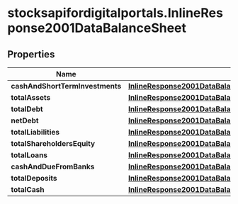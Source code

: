 # stocksapifordigitalportals.InlineResponse2001DataBalanceSheet

## Properties

Name | Type | Description | Notes
------------ | ------------- | ------------- | -------------
**cashAndShortTermInvestments** | [**InlineResponse2001DataBalanceSheetCashAndShortTermInvestments**](InlineResponse2001DataBalanceSheetCashAndShortTermInvestments.md) |  | [optional] 
**totalAssets** | [**InlineResponse2001DataBalanceSheetTotalAssets**](InlineResponse2001DataBalanceSheetTotalAssets.md) |  | [optional] 
**totalDebt** | [**InlineResponse2001DataBalanceSheetTotalDebt**](InlineResponse2001DataBalanceSheetTotalDebt.md) |  | [optional] 
**netDebt** | [**InlineResponse2001DataBalanceSheetNetDebt**](InlineResponse2001DataBalanceSheetNetDebt.md) |  | [optional] 
**totalLiabilities** | [**InlineResponse2001DataBalanceSheetTotalLiabilities**](InlineResponse2001DataBalanceSheetTotalLiabilities.md) |  | [optional] 
**totalShareholdersEquity** | [**InlineResponse2001DataBalanceSheetTotalShareholdersEquity**](InlineResponse2001DataBalanceSheetTotalShareholdersEquity.md) |  | [optional] 
**totalLoans** | [**InlineResponse2001DataBalanceSheetTotalLoans**](InlineResponse2001DataBalanceSheetTotalLoans.md) |  | [optional] 
**cashAndDueFromBanks** | [**InlineResponse2001DataBalanceSheetCashAndDueFromBanks**](InlineResponse2001DataBalanceSheetCashAndDueFromBanks.md) |  | [optional] 
**totalDeposits** | [**InlineResponse2001DataBalanceSheetTotalDeposits**](InlineResponse2001DataBalanceSheetTotalDeposits.md) |  | [optional] 
**totalCash** | [**InlineResponse2001DataBalanceSheetTotalCash**](InlineResponse2001DataBalanceSheetTotalCash.md) |  | [optional] 


